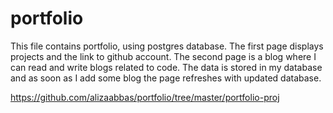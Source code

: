 # portfolio


This file contains portfolio, using postgres database. The first page displays projects and the link to github account. The second page is a blog where I can read and write blogs related to code. The data is stored in my database and as soon as I add some blog the page refreshes with updated database.


<https://github.com/alizaabbas/portfolio/tree/master/portfolio-proj>
